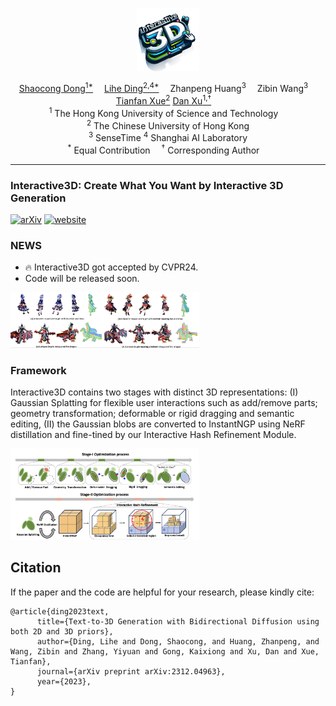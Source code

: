 <p align="center" width="100%">
<img src="assets/interactive3d.png"  width="20%" height="20%">
</p>
<div align="center">
    <a href='https://scholar.google.com/citations?user=Pee4FRsAAAAJ&hl=en' target='_blank'>Shaocong Dong<sup>1*</sup></a>&emsp;
    <a href='https://dinglihe.github.io/' target='_blank'>Lihe Ding<sup>2,4*</sup></a>&emsp;
    <a>Zhanpeng Huang<sup>3</sup></a>&emsp;
    <a>Zibin Wang<sup>3</sup></a>&emsp;
    </br>
    <a href='https://tianfan.info/'> Tianfan Xue<sup>2</sup></a>
    <a href='https://www.danxurgb.net/'> Dan Xu<sup>1,†</sup></a>&emsp;
</div>
<div>

<div align="center">
    <sup>1</sup>
    <a> The Hong Kong University of Science and Technology</a>&emsp;
    </br>
    <sup>2</sup> <a>The Chinese University of Hong Kong</a>
    </br>
    <sup>3</sup> <a> SenseTime </a>
    <sup>4</sup> <a> Shanghai AI Laboratory </a></br>
    <sup>*</sup> Equal Contribution&emsp;
    <sup>†</sup> Corresponding Author&emsp;
</div>

-----------------

### Interactive3D: Create What You Want by Interactive 3D Generation
[![arXiv](https://img.shields.io/badge/arxiv-2312.04963-b31b1b?style=plastic&color=b31b1b&link=https%3A%2F%2Farxiv.org%2Fabs%2F2312.04963)](https://arxiv.org/abs/2312.04963)
[![website](https://img.shields.io/badge/Project-Website-brightgreen)](https://interactive-3d.github.io/)

### NEWS
- 🔥 Interactive3D got accepted by CVPR24.
- Code will be released soon.

<p align="left" width="100%">
<img src="assets/results.jpg"  width="60%" height="80%">
</p>

### Framework 
Interactive3D contains two stages with distinct 3D representations: (I) Gaussian Splatting for flexible user interactions such as add/remove parts; geometry transformation; deformable or rigid dragging and semantic editing, (II) the Gaussian blobs are converted to InstantNGP using NeRF distillation and fine-tined by our Interactive Hash Refinement Module.

<p align="left" width="100%">
<img src="assets/arc.jpg"  width="60%" height="80%">
</p>

## Citation
If the paper and the code are helpful for your research, please kindly cite:
```
@article{ding2023text,
      title={Text-to-3D Generation with Bidirectional Diffusion using both 2D and 3D priors}, 
      author={Ding, Lihe and Dong, Shaocong, and Huang, Zhanpeng, and Wang, Zibin and Zhang, Yiyuan and Gong, Kaixiong and Xu, Dan and Xue, Tianfan},
      journal={arXiv preprint arXiv:2312.04963},
      year={2023},
}
```
